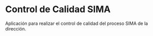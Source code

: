 # Control de Calidad SIMA 

Aplicación para realizar el control de calidad del proceso SIMA de la dirección. 
